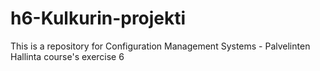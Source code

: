 # h6-Kulkurin-projekti
This is a repository for Configuration Management Systems - Palvelinten Hallinta course's exercise 6
